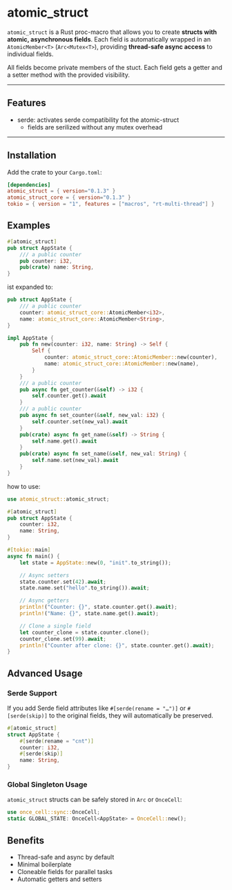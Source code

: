 # atomic_struct

`atomic_struct` is a Rust proc-macro that allows you to create **structs with atomic, asynchronous fields**. Each field is automatically wrapped in an `AtomicMember<T>` (`Arc<Mutex<T>`), providing **thread-safe async access** to individual fields.

All fields become private members of the stuct. Each field gets a getter and a setter method with the provided visibility.

---

## Features

- serde: activates serde compatibility fot the atomic-struct
  - fields are serilized without any mutex overhead

---

## Installation

Add the crate to your `Cargo.toml`:

```toml
[dependencies]
atomic_struct = { version="0.1.3" }
atomic_struct_core = { version="0.1.3" }
tokio = { version = "1", features = ["macros", "rt-multi-thread"] }
```

## Examples

``` rust
#[atomic_struct]
pub struct AppState {
    /// a public counter
    pub counter: i32,
    pub(crate) name: String,
} 
```

ist expanded to:

``` rust
pub struct AppState {
    /// a public counter
    counter: atomic_struct_core::AtomicMember<i32>,
    name: atomic_struct_core::AtomicMember<String>,
}

impl AppState {
    pub fn new(counter: i32, name: String) -> Self {
        Self {
            counter: atomic_struct_core::AtomicMember::new(counter),
            name: atomic_struct_core::AtomicMember::new(name),
        }
    }
    /// a public counter
    pub async fn get_counter(&self) -> i32 {
        self.counter.get().await
    }
    /// a public counter
    pub async fn set_counter(&self, new_val: i32) {
        self.counter.set(new_val).await
    }
    pub(crate) async fn get_name(&self) -> String {
        self.name.get().await
    }
    pub(crate) async fn set_name(&self, new_val: String) {
        self.name.set(new_val).await
    }
}
```

how to use:

```rust
use atomic_struct::atomic_struct;

#[atomic_struct]
pub struct AppState {
    counter: i32,
    name: String,
}

#[tokio::main]
async fn main() {
    let state = AppState::new(0, "init".to_string());

    // Async setters
    state.counter.set(42).await;
    state.name.set("hello".to_string()).await;

    // Async getters
    println!("Counter: {}", state.counter.get().await);
    println!("Name: {}", state.name.get().await);

    // Clone a single field
    let counter_clone = state.counter.clone();
    counter_clone.set(99).await;
    println!("Counter after clone: {}", state.counter.get().await);
}

```

## Advanced Usage

### Serde Support

If you add Serde field attributes like `#[serde(rename = "…")]` or `#[serde(skip)]` to the original fields, they will automatically be preserved.

```rust
#[atomic_struct]
struct AppState {
    #[serde(rename = "cnt")]
    counter: i32,
    #[serde(skip)]
    name: String,
}
```

### Global Singleton Usage

`atomic_struct` structs can be safely stored in `Arc` or `OnceCell`:

```rust
use once_cell::sync::OnceCell;
static GLOBAL_STATE: OnceCell<AppState> = OnceCell::new();
```

## Benefits

- Thread-safe and async by default
- Minimal boilerplate
- Cloneable fields for parallel tasks
- Automatic getters and setters
